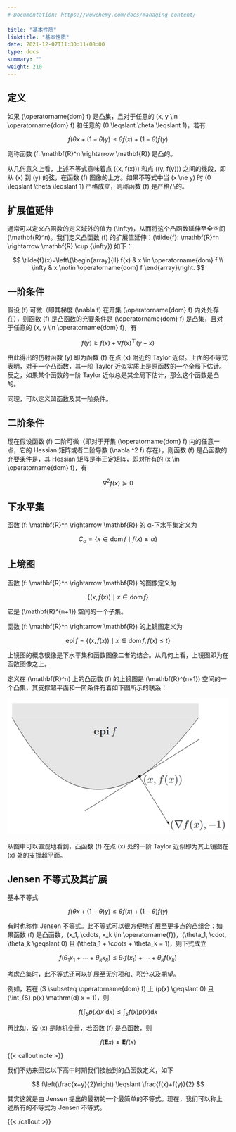 ```yaml
---
# Documentation: https://wowchemy.com/docs/managing-content/

title: "基本性质"
linktitle: "基本性质"
date: 2021-12-07T11:30:11+08:00
type: docs
summary: ""
weight: 210
---
```


<!--more-->

## 定义

如果 \(\operatorname{dom} f\) 是凸集，且对于任意的 \(x, y \in \operatorname{dom} f\) 和任意的 \(0 \leqslant \theta \leqslant 1\)，若有

$$
f(\theta x+(1-\theta) y) \leqslant \theta f(x)+(1-\theta) f(y)
$$

则称函数 \(f: \mathbf{R}^n \rightarrow \mathbf{R}\) 是凸的。

从几何意义上看，上述不等式意味着点 \((x, f(x))\) 和点 \((y, f(y))\) 之间的线段，即从 \(x\) 到 \(y\) 的弦，在函数 \(f\) 图像的上方。如果不等式中当 \(x \ne y\) 时 \(0 \leqslant \theta \leqslant 1\) 严格成立，则称函数 \(f\) 是严格凸的。

## 扩展值延伸

通常可以定义凸函数的定义域外的值为 \(\infty\)，从而将这个凸函数延伸至全空间 \(\mathbf{R}^n\)。我们定义凸函数 \(f\) 的扩展值延伸：\(\tilde{f}: \mathbf{R}^n \rightarrow \mathbf{R} \cup \{\infty\}\) 如下：

$$
\tilde{f}(x)=\left\{\begin{array}{ll}
f(x) & x \in \operatorname{dom} f \\
\infty & x \notin \operatorname{dom} f
\end{array}\right.
$$

## 一阶条件

假设 \(f\) 可微（即其梯度 \(\nabla f\) 在开集 \(\operatorname{dom} f\) 内处处存在），则函数 \(f\) 是凸函数的充要条件是 \(\operatorname{dom} f\) 是凸集，且对于任意的 \(x, y \in \operatorname{dom} f\)，有

$$
f(y) \geqslant f(x)+\nabla f(x)^{\top}(y-x)
$$

由此得出的仿射函数 \(y\) 即为函数 \(f\) 在点 \(x\) 附近的 Taylor 近似。上面的不等式表明，对于一个凸函数，其一阶 Taylor 近似实质上是原函数的一个全局下估计。反之，如果某个函数的一阶 Taylor 近似总是其全局下估计，那么这个函数是凸的。

同理，可以定义凹函数及其一阶条件。

## 二阶条件

现在假设函数 \(f\) 二阶可微（即对于开集 \(\operatorname{dom} f\) 内的任意一点，它的 Hessian 矩阵或者二阶导数 \(\nabla ^2 f\) 存在），则函数 \(f\) 是凸函数的充要条件是，其 Hessian 矩阵是半正定矩阵，即对所有的 \(x \in \operatorname{dom} f\)，有

$$
\nabla ^2 f(x) \succeq 0
$$

## 下水平集

函数 \(f: \mathbf{R}^n \rightarrow \mathbf{R}\) 的 α-下水平集定义为

$$
C_\alpha = \{ x \in \operatorname{dom} f \mid f(x) \leqslant \alpha \}
$$

## 上境图

函数 \(f: \mathbf{R}^n \rightarrow \mathbf{R}\) 的图像定义为

$$
\{ (x, f(x)) \mid x \in \operatorname{dom} f \}
$$

它是 \(\mathbf{R}^{n+1}\) 空间的一个子集。

函数 \(f: \mathbf{R}^n \rightarrow \mathbf{R}\) 的上镜图定义为

$$
\operatorname{epi} f = \{ (x, f(x)) \mid x \in \operatorname{dom} f, f(x) \leqslant t \}
$$

上镜图的概念很像是下水平集和函数图像二者的结合。从几何上看，上镜图即为在函数图像之上。

定义在 \(\mathbf{R}^n\) 上的凸函数 \(f\) 的上镜图是 \(\mathbf{R}^{n+1}\) 空间的一个凸集，其支撑超平面和一阶条件有着如下图所示的联系：

![](f2d493efc992a9a9ee5d3bcf4afe8753.png)

从图中可以直观地看到，凸函数 \(f\) 在点 \(x\) 处的一阶 Taylor 近似即为其上镜图在 \(x\) 处的支撑超平面。

## Jensen 不等式及其扩展

基本不等式

$$
f(\theta x+(1-\theta) y) \leqslant \theta f(x)+(1-\theta) f(y)
$$

有时也称作 Jensen 不等式。此不等式可以很方便地扩展至更多点的凸组合：如果函数 \(f\) 是凸函数，\(x_1, \cdots, x_k \in \operatorname{f}\)，\(\theta_1, \cdot, \theta_k \geqslant 0\) 且 \(\theta_1 + \cdots + \theta_k = 1\)，则下式成立

$$
f(\theta_1 x_1 + \cdots + \theta_k x_k) \leqslant \theta_1 f(x_1) + \cdots + \theta_k f(x_k)
$$

考虑凸集时，此不等式还可以扩展至无穷项和、积分以及期望。

例如，若在 \(S \subseteq \operatorname{dom} f\) 上 \(p(x) \geqslant 0\) 且 \(\int_{S} p(x) \mathrm{d} x = 1\)，则

$$
f\left(\int_{S} p(x) x \mathrm{~d} x\right) \leqslant \int_{S} f(x) p(x) \mathrm{d} x
$$

再比如，设 \(x\) 是随机变量，若函数 \(f\) 是凸函数，则

$$
f(\mathbf{E}x) \leqslant \mathbf{E} f(x)
$$

{{< callout note >}}

我们不妨来回忆以下高中时期我们接触到的凸函数定义，如下

$$
f\left(\frac{x+y}{2}\right) \leqslant \frac{f(x)+f(y)}{2}
$$

其实这就是由 Jensen 提出的最初的一个最简单的不等式。现在，我们可以称上述所有的不等式为 Jensen 不等式。

{{< /callout >}}